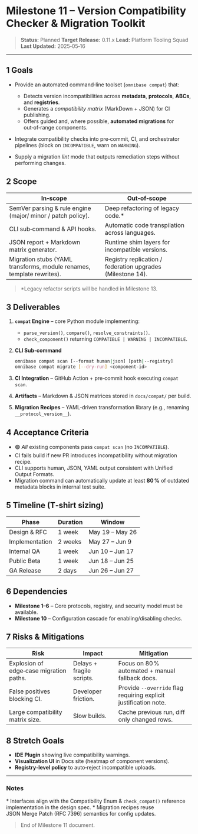 <!-- OmniBase Milestone 11: Version Compatibility Checker & Migration Toolkit -->

# Milestone 11 – Version Compatibility Checker & Migration Toolkit

> **Status:** Planned
> **Target Release:** 0.11.x
> **Lead:** Platform Tooling Squad
> **Last Updated:** 2025‑05‑16

---

## 1 Goals

* Provide an automated command‑line toolset (`omnibase compat`) that:

  * Detects version incompatibilities across **metadata**, **protocols**, **ABCs**, and **registries**.
  * Generates a *compatibility matrix* (MarkDown + JSON) for CI publishing.
  * Offers guided and, where possible, **automated migrations** for out‑of‑range components.
* Integrate compatibility checks into pre‑commit, CI, and orchestrator pipelines (block on `INCOMPATIBLE`, warn on `WARNING`).
* Supply a migration *lint* mode that outputs remediation steps without performing changes.

## 2 Scope

| In‑scope                                                              | Out‑of‑scope                                               |
| --------------------------------------------------------------------- | ---------------------------------------------------------- |
| SemVer parsing & rule engine (major/ minor / patch policy).           | Deep refactoring of legacy code.\*                         |
| CLI sub‑command & API hooks.                                          | Automatic code transpilation across languages.             |
| JSON report + Markdown matrix generator.                              | Runtime shim layers for incompatible versions.             |
| Migration stubs (YAML transforms, module renames, template rewrites). | Registry replication / federation upgrades (Milestone 14). |

> \*Legacy refactor scripts will be handled in Milestone 13.

## 3 Deliverables

1. **`compat` Engine** – core Python module implementing:

   * `parse_version()`, `compare()`, `resolve_constraints()`.
   * `check_component()` returning `COMPATIBLE | WARNING | INCOMPATIBLE`.
2. **CLI Sub‑command**

   ```bash
   omnibase compat scan [--format human|json] [path|--registry]
   omnibase compat migrate [--dry-run] <component‑id>
   ```
3. **CI Integration** – GitHub Action + pre‑commit hook executing `compat scan`.
4. **Artifacts** – Markdown & JSON matrices stored in `docs/compat/` per build.
5. **Migration Recipes** – YAML‑driven transformation library (e.g., renaming `__protocol_version__`).

## 4 Acceptance Criteria

* 🟢 *All* existing components pass `compat scan` (no `INCOMPATIBLE`).
* CI fails build if new PR introduces incompatibility without migration recipe.
* CLI supports human, JSON, YAML output consistent with Unified Output Formats.
* Migration command can automatically update at least **80 %** of outdated metadata blocks in internal test suite.

## 5 Timeline (T‑shirt sizing)

| Phase          | Duration | Window          |
| -------------- | -------- | --------------- |
| Design & RFC   | 1 week   | May 19 – May 26 |
| Implementation | 2 weeks  | May 27 – Jun 9  |
| Internal QA    | 1 week   | Jun 10 – Jun 17 |
| Public Beta    | 1 week   | Jun 18 – Jun 25 |
| GA Release     | 2 days   | Jun 26 – Jun 27 |

## 6 Dependencies

* **Milestone 1–6** – Core protocols, registry, and security model must be available.
* **Milestone 10** – Configuration cascade for enabling/disabling checks.

## 7 Risks & Mitigations

| Risk                                    | Impact                    | Mitigation                                                       |
| --------------------------------------- | ------------------------- | ---------------------------------------------------------------- |
| Explosion of edge‑case migration paths. | Delays + fragile scripts. | Focus on 80 % automated + manual fallback docs.                  |
| False positives blocking CI.            | Developer friction.       | Provide `--override` flag requiring explicit justification note. |
| Large compatibility matrix size.        | Slow builds.              | Cache previous run, diff only changed rows.                      |

## 8 Stretch Goals

* **IDE Plugin** showing live compatibility warnings.
* **Visualization UI** in Docs site (heatmap of component versions).
* **Registry‑level policy** to auto‑reject incompatible uploads.

---

### Notes

\* Interfaces align with the Compatibility Enum & `check_compat()` reference implementation in the design spec.
\* Migration recipes reuse JSON Merge Patch (RFC 7396) semantics for config updates.

> End of Milestone 11 document.
